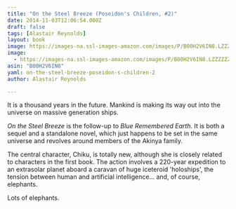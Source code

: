 ```yaml
---
title: "On the Steel Breeze (Poseidon's Children, #2)"
date: 2014-11-03T12:06:54.000Z
draft: false
tags: [Alastair Reynolds]
layout: book
image: https://images-na.ssl-images-amazon.com/images/P/B00H2V6IN8.LZZZZZZZ.jpg
image: 
  - https://images-na.ssl-images-amazon.com/images/P/B00H2V6IN8.LZZZZZZZ.jpg
asin: "B00H2V6IN8"
yaml: on-the-steel-breeze-poseidon-s-children-2
author: Alastair Reynolds

---
```


It is a thousand years in the future. Mankind is making its way out into the universe on massive generation ships.  
  
*On the Steel Breeze* is the follow-up to *Blue Remembered Earth*. It is both a sequel and a standalone novel, which just happens to be set in the same universe and revolves around members of the Akinya family.  
  
The central character, Chiku, is totally new, although she is closely related to characters in the first book. The action involves a 220-year expedition to an extrasolar planet aboard a caravan of huge iceteroid 'holoships', the tension between human and artificial intelligence... and, of course, elephants.  
  
Lots of elephants.